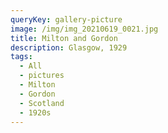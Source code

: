 ```yaml
---
queryKey: gallery-picture
image: /img/img_20210619_0021.jpg
title: Milton and Gordon
description: Glasgow, 1929
tags:
  - All
  - pictures
  - Milton
  - Gordon
  - Scotland
  - 1920s
---
```

